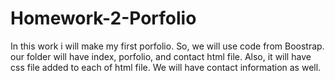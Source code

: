 # Homework-2-Porfolio
In this work i will make my first porfolio. So, we will use code from Boostrap. our folder will have index, porfolio, and contact html file. Also, it will have css file added to each of html file. We will have contact information as well.
